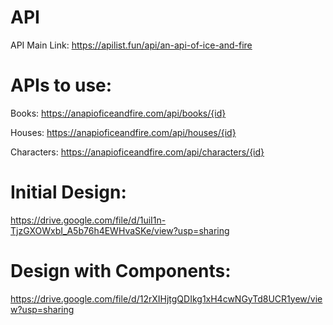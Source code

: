 # API

API Main Link: https://apilist.fun/api/an-api-of-ice-and-fire

# APIs to use: 

Books: https://anapioficeandfire.com/api/books/{id}

Houses: https://anapioficeandfire.com/api/houses/{id}

Characters: https://anapioficeandfire.com/api/characters/{id}

# Initial Design:

https://drive.google.com/file/d/1uiI1n-TjzGXOWxbI_A5b76h4EWHvaSKe/view?usp=sharing

# Design with Components:

https://drive.google.com/file/d/12rXIHjtgQDIkg1xH4cwNGyTd8UCR1yew/view?usp=sharing





